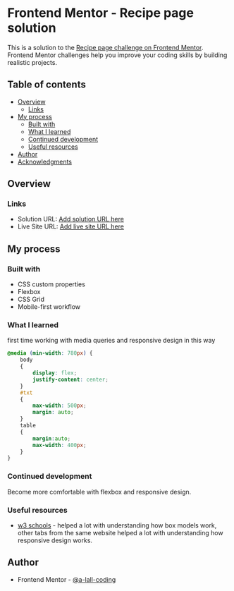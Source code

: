 # Frontend Mentor - Recipe page solution

This is a solution to the [Recipe page challenge on Frontend Mentor](https://www.frontendmentor.io/challenges/recipe-page-KiTsR8QQKm). Frontend Mentor challenges help you improve your coding skills by building realistic projects. 

## Table of contents

- [Overview](#overview)
  - [Links](#links)
- [My process](#my-process)
  - [Built with](#built-with)
  - [What I learned](#what-i-learned)
  - [Continued development](#continued-development)
  - [Useful resources](#useful-resources)
- [Author](#author)
- [Acknowledgments](#acknowledgments)

## Overview

### Links

- Solution URL: [Add solution URL here](https://your-solution-url.com)
- Live Site URL: [Add live site URL here](https://your-live-site-url.com)

## My process

### Built with

- CSS custom properties
- Flexbox
- CSS Grid
- Mobile-first workflow

### What I learned

first time working with media queries and responsive design in this way

```css
@media (min-width: 780px) {
    body
    {
        display: flex;
        justify-content: center;
    }
    #txt
    {
        max-width: 500px;
        margin: auto;
    }
    table
    {
        margin:auto;
        max-width: 400px;
    }
}
```


### Continued development

Become more comfortable with flexbox and responsive design.

### Useful resources

- [w3 schools](https://www.w3schools.com/css/css_boxmodel.asp) - helped a lot with understanding how box models work, other tabs from the same website helped a lot with understanding how responsive design works.

## Author

- Frontend Mentor - [@a-lall-coding](https://www.frontendmentor.io/profile/a-lall-coding)
